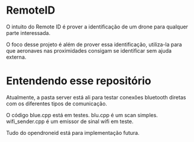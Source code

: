 # RemoteID
O intuito do Remote ID é prover a identificação de um drone para qualquer parte interessada.

O foco desse projeto é além de prover essa identificação, utiliza-la para que aeronaves nas proximidades consigam se identificar sem ajuda externa.

# Entendendo esse repositório
Atualmente, a pasta server está ali para testar conexões bluetooth diretas com os diferentes tipos de comunicação.

O código blue.cpp está em testes. blu.cpp é um scan simples. wifi_sender.cpp é um emissor de sinal wifi em teste. 

Tudo do opendroneid está para implementação futura.